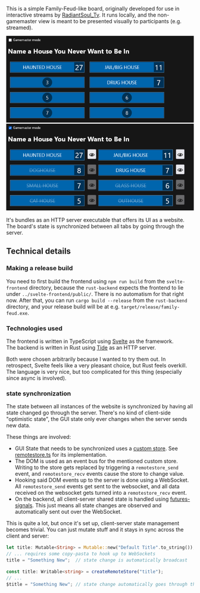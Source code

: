 This is a simple Family-Feud-like board, originally developed for use in interactive streams by [RadiantSoul_Tv](https://www.twitch.tv/radiantsoul_tv).
It runs locally, and the non-gamemaster view is meant to be presented visually to participants (e.g. streamed).

![](screenshot_normal.png)
![](screenshot_gamemaster.png)

It's bundles as an HTTP server executable that offers its UI as a website.
The board's state is synchronized between all tabs by going through the server.

## Technical details

### Making a release build

You need to first build the frontend using `npm run build` from the `svelte-frontend` directory,
because the `rust-backend` expects the frontend to lie under `../svelte-frontend/public/`.
There is no automatism for that right now.
After that, you can run `cargo build --release` from the `rust-backend` directory,
and your release build will be at e.g. `target/release/family-feud.exe`.

### Technologies used

The frontend is written in TypeScript using [Svelte](https://svelte.dev/) as the framework.  
The backend is written in Rust using [Tide](https://github.com/http-rs/tide) as an HTTP server.

Both were chosen arbitrarily because I wanted to try them out. 
In retrospect, Svelte feels like a very pleasant choice, but Rust feels overkill.
The language is very nice, but too complicated for this thing (especially since async is involved).

### state synchronization

The state between all instances of the website is synchronized by having all state changed go through the server.
There's no kind of client-side "optimistic state", the GUI state only ever changes when the server sends new data.

These things are involved:
- GUI State that needs to be synchronized uses a [custom store](https://svelte.dev/docs/svelte/stores#Store-contract).
  See [remotestore.ts](svelte-frontend/src/remotestore.ts) for its implementation.
- The DOM is used as an event bus for the mentioned custom store.
  Writing to the store gets replaced by triggering a `remotestore_send` event,
  and `remotestore_recv` events cause the store to change value.
- Hooking said DOM events up to the server is done using a WebSocket.
  All `remotestore_send` events get sent to the websocket,
  and all data received on the websocket gets turned into a `remotestore_recv` event.
- On the backend, all client-server shared state is handled using [futures-signals](https://crates.io/crates/futures-signals).
  This just means all state changes are observed and automatically sent out over the WebSocket.

This is quite a lot, but once it's set up, client-server state management becomes trivial.
You can just mutate stuff and it stays in sync across the client and server:
```rust
let title: Mutable<String> = Mutable::new("Default Title".to_string());
// ... requires some copy-pasta to hook up to WebSockets
title = "Something New";  // state change is automatically broadcast
```
```typescript
const title: Writable<string> = createRemoteStore("title");
// ...
$title = "Something New"; // state change automatically goes through the server
```
